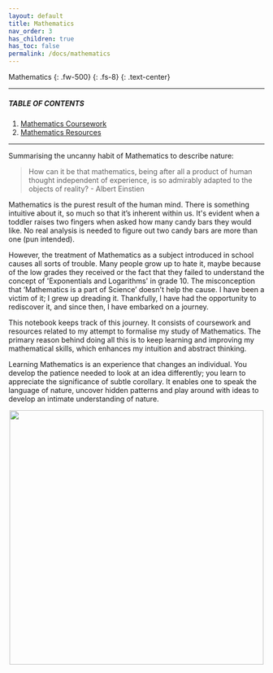 ```yaml
---
layout: default
title: Mathematics
nav_order: 3
has_children: true
has_toc: false
permalink: /docs/mathematics
---
```


Mathematics
{: .fw-500}
{: .fs-8}
{: .text-center}

---

##### TABLE OF CONTENTS

1. [Mathematics Coursework](https://raj-ch017.github.io/academic-notebook/docs/mathematics/coursework.html)
2. [Mathematics Resources](https://raj-ch017.github.io/academic-notebook/docs/mathematics/resources.html)

---

Summarising the uncanny habit of Mathematics to describe nature:

  > How can it be that mathematics, being after all a product of human thought independent of experience, is so admirably adapted to the objects of reality? - Albert Einstien
  
  
  
Mathematics is the purest result of the human mind. There is something intuitive about it, so much so that it’s inherent within us. It's evident when a toddler raises two fingers when asked how many candy bars they would like. No real analysis is needed to figure out two candy bars are more than one (pun intended). 

However, the treatment of Mathematics as a subject introduced in school causes all sorts of trouble. Many people grow up to hate it, maybe because of the low grades they received or the fact that they failed to understand the concept of 'Exponentials and Logarithms' in grade 10. The misconception that ‘Mathematics is a part of Science’ doesn't help the cause. I have been a victim of it; I grew up dreading it. Thankfully, I have had the opportunity to rediscover it, and since then, I have embarked on a journey. 

This notebook keeps track of this journey. It consists of coursework and resources related to my attempt to formalise my study of Mathematics. The primary reason behind doing all this is to keep learning and improving my mathematical skills, which enhances my intuition and abstract thinking.

Learning Mathematics is an experience that changes an individual. You develop the patience needed to look at an idea differently; you learn to appreciate the significance of subtle corollary. It enables one to speak the language of nature, uncover hidden patterns and play around with ideas to develop an intimate understanding of nature. 



<div id="header" align="center">
  <img src="https://media.giphy.com/media/9Q5fSHyPKfrr2/giphy.gif" width="500"/>
</div>
